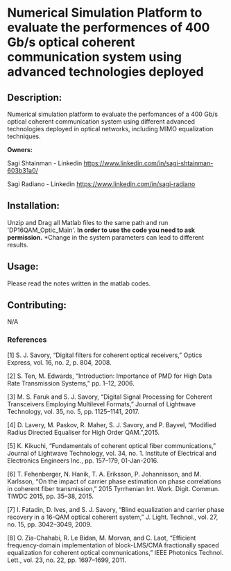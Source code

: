 # Numerical Simulation Platform to evaluate the performences of 400 Gb/s optical coherent communication system using advanced technologies deployed 


## Description:
Numerical simulation platform to evaluate the perfomances of a 400 Gb/s optical coherent communication system using different advanced technologies deployed in optical networks, including MIMO equalization techniques.

**Owners:**

Sagi Shtainman - Linkedin https://www.linkedin.com/in/sagi-shtainman-603b31a0/

Sagi Radiano - Linkedin https://www.linkedin.com/in/sagi-radiano


## Installation:
Unzip and Drag all Matlab files to the same path and run 'DP16QAM_Optic_Main'.
**In order to use the code you need to ask permission.** 
*Change in the system parameters can lead to different results.


## Usage:
Please read the notes written in the matlab codes.


## Contributing:
N/A

### References
[1] S. J. Savory, “Digital filters for coherent optical receivers,” Optics Express, vol. 16, no. 2, p. 804, 2008.

[2] S. Ten, M. Edwards, “Introduction: Importance of PMD for High Data Rate Transmission Systems,” pp. 1–12, 2006.

[3] M. S. Faruk and S. J. Savory, “Digital Signal Processing for Coherent Transceivers Employing Multilevel Formats,” Journal of Lightwave Technology, vol. 35, no. 5, pp. 1125–1141, 2017.

[4] D. Lavery, M. Paskov, R. Maher, S. J. Savory, and P. Bayvel, “Modified Radius Directed Equaliser for High Order QAM.”,2015.

[5] K. Kikuchi, “Fundamentals of coherent optical fiber communications,” Journal of Lightwave Technology, vol. 34, no. 1. Institute of Electrical and Electronics Engineers Inc., pp. 157–179, 01-Jan-2016.

[6] T. Fehenberger, N. Hanik, T. A. Eriksson, P. Johannisson, and M. Karlsson, “On the impact of carrier phase estimation on phase correlations in coherent fiber transmission,” 2015 Tyrrhenian Int. Work. Digit. Commun. TIWDC 2015, pp. 35–38, 2015.

[7] I. Fatadin, D. Ives, and S. J. Savory, “Blind equalization and carrier phase recovery in a 16-QAM optical coherent system,” J. Light. Technol., vol. 27, no. 15, pp. 3042–3049, 2009.

[8] O. Zia-Chahabi, R. Le Bidan, M. Morvan, and C. Laot, “Efficient frequency-domain implementation of block-LMS/CMA fractionally spaced equalization for coherent optical communications,” IEEE Photonics Technol. Lett., vol. 23, no. 22, pp. 1697–1699, 2011.

